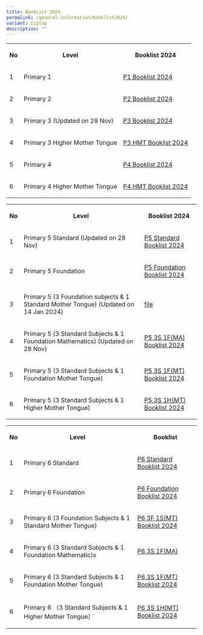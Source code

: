 ```yaml
---
title: BookList 2024
permalink: /general-information/booklist2024/
variant: tiptap
description: ""
---
```

<table><tbody><tr><th rowspan="1" colspan="1"><p>No</p></th><th rowspan="1" colspan="1"><p>Level</p></th><th rowspan="1" colspan="1"><p>Booklist 2024</p></th></tr><tr><td rowspan="1" colspan="1"><p>1</p></td><td rowspan="1" colspan="1"><p>Primary 1</p></td><td rowspan="1" colspan="1"><p><a href="https://go.gov.sg/p1booklistxishan2024" rel="noopener noreferrer nofollow" target="_blank">P1 Booklist 2024</a></p></td></tr><tr><td rowspan="1" colspan="1"><p>2</p></td><td rowspan="1" colspan="1"><p>Primary 2</p></td><td rowspan="1" colspan="1"><p><a href="https://go.gov.sg/p2booklistxishan2024" rel="noopener noreferrer nofollow" target="_blank">P2 Booklist 2024</a></p></td></tr><tr><td rowspan="1" colspan="1"><p>3</p></td><td rowspan="1" colspan="1"><p>Primary 3 (Updated on 28 Nov)</p></td><td rowspan="1" colspan="1"><p><a href="https://go.gov.sg/p3booklistxishan2024-28nov" rel="noopener noreferrer nofollow" target="_blank">P3 Booklist 2024</a></p></td></tr><tr><td rowspan="1" colspan="1"><p>4</p></td><td rowspan="1" colspan="1"><p>Primary 3 Higher Mother Tongue</p></td><td rowspan="1" colspan="1"><p><a href="https://go.gov.sg/p3hmtbooklistxishan2024" rel="noopener noreferrer nofollow" target="_blank">P3 HMT Booklist 2024</a></p></td></tr><tr><td rowspan="1" colspan="1"><p>5</p></td><td rowspan="1" colspan="1"><p>Primary 4</p></td><td rowspan="1" colspan="1"><p><a href="https://go.gov.sg/p4booklistxishan2024" rel="noopener noreferrer nofollow" target="_blank">P4 Booklist 2024</a></p></td></tr><tr><td rowspan="1" colspan="1"><p>6</p></td><td rowspan="1" colspan="1"><p>Primary 4 Higher Mother Tongue</p></td><td rowspan="1" colspan="1"><p><a href="https://go.gov.sg/p4hmtbooklistxishan2024" rel="noopener noreferrer nofollow" target="_blank">P4 HMT Booklist 2024</a></p></td></tr></tbody></table><table><tbody><tr><th rowspan="1" colspan="1"><p>No</p></th><th rowspan="1" colspan="1"><p>Level</p></th><th rowspan="1" colspan="1"><p>Booklist 2024</p></th></tr><tr><td rowspan="1" colspan="1"><p>1</p></td><td rowspan="1" colspan="1"><p>Primary 5 Standard (Updated on 28 Nov)</p></td><td rowspan="1" colspan="1"><p><a href="https://go.gov.sg/p5standardbooklist2024xishan-28nov" rel="noopener noreferrer nofollow" target="_blank">P5 Standard Booklist 2024</a></p></td></tr><tr><td rowspan="1" colspan="1"><p>2</p></td><td rowspan="1" colspan="1"><p>Primary 5 Foundation</p></td><td rowspan="1" colspan="1"><p><a href="https://go.gov.sg/p5foundationbooklistxishan2024" rel="noopener noreferrer nofollow" target="_blank">P5 Foundation Booklist 2024</a></p></td></tr><tr><td rowspan="1" colspan="1"><p>3</p></td><td rowspan="1" colspan="1"><p>Primary 5 (3 Foundation subjects &amp; 1 Standard Mother Tongue) (Updated on 14 Jan 2024)</p></td><td rowspan="1" colspan="1"><p><a href="/files/Booklist_2024_P5_3F_1S_MT__PDF.pdf" rel="noopener noreferrer nofollow" target="_blank">file</a></p></td></tr><tr><td rowspan="1" colspan="1"><p>4</p></td><td rowspan="1" colspan="1"><p>Primary 5 (3 Standard Subjects &amp; 1 Foundation Mathematics) (Updated on 28 Nov)</p></td><td rowspan="1" colspan="1"><p><a href="https://go.gov.sg/p53s1fmabooklist2024xishan-28nov" rel="noopener noreferrer nofollow" target="_blank">P5 3S 1F(MA) Booklist 2024</a></p></td></tr><tr><td rowspan="1" colspan="1"><p>5</p></td><td rowspan="1" colspan="1"><p>Primary 5 (3 Standard Subjects &amp; 1 Foundation Mother Tongue)</p></td><td rowspan="1" colspan="1"><p><a href="https://go.gov.sg/p53s1fmtbooklist2024xishan" rel="noopener noreferrer nofollow" target="_blank">P5 3S 1F(MT) Booklist 2024</a></p></td></tr><tr><td rowspan="1" colspan="1"><p>6</p></td><td rowspan="1" colspan="1"><p>Primary 5 (3 Standard Subjects &amp; 1 Higher Mother Tongue)</p></td><td rowspan="1" colspan="1"><p><a href="https://go.gov.sg/p53s1hmtbooklist2024xishan" rel="noopener noreferrer nofollow" target="_blank">P5 3S 1H(MT) Booklist 2024</a></p></td></tr></tbody></table><table><tbody><tr><th rowspan="1" colspan="1"><p>No</p></th><th rowspan="1" colspan="1"><p>Level</p></th><th rowspan="1" colspan="1"><p>Booklist</p></th></tr><tr><td rowspan="1" colspan="1"><p>1</p></td><td rowspan="1" colspan="1"><p>Primary 6 Standard</p></td><td rowspan="1" colspan="1"><p><a href="https://go.gov.sg/p6standardbooklistxishan2024" rel="noopener noreferrer nofollow" target="_blank">P6 Standard Booklist 2024</a></p></td></tr><tr><td rowspan="1" colspan="1"><p>2</p></td><td rowspan="1" colspan="1"><p>Primary 6 Foundation</p></td><td rowspan="1" colspan="1"><p><a href="https://go.gov.sg/p6foundationbooklistxishan2024" rel="noopener noreferrer nofollow" target="_blank">P6 Foundation Booklist 2024</a></p></td></tr><tr><td rowspan="1" colspan="1"><p>3</p></td><td rowspan="1" colspan="1"><p>Primary 6 (3 Foundation Subjects &amp; 1 Standard Mother Tongue)</p></td><td rowspan="1" colspan="1"><p><a href="https://go.gov.sg/p63f1smtbooklistxishan2024" rel="noopener noreferrer nofollow" target="_blank">P6 3F 1S(MT) Booklist 2024</a></p></td></tr><tr><td rowspan="1" colspan="1"><p>4</p></td><td rowspan="1" colspan="1"><p>Primary 6 (3 Standard Subjects &amp; 1 Foundation Mathematic)s</p></td><td rowspan="1" colspan="1"><p><a href="https://go.gov.sg/p63s1fmabooklistxps2024" rel="noopener noreferrer nofollow" target="_blank">P6 3S 1F(MA)</a></p></td></tr><tr><td rowspan="1" colspan="1"><p>5</p></td><td rowspan="1" colspan="1"><p>Primary 6 (3 Standard Subjects &amp; 1 Foundation Mother Tongue)</p></td><td rowspan="1" colspan="1"><p><a href="https://go.gov.sg/p63s1fmtbooklistxps2024" rel="noopener noreferrer nofollow" target="_blank">P6 3S 1F(MT) Booklist 2024</a></p></td></tr><tr><td rowspan="1" colspan="1"><p>6</p></td><td rowspan="1" colspan="1"><p>Primary 6 （3 Standard Subjects &amp; 1 Higher Mother Tongue）</p></td><td rowspan="1" colspan="1"><p><a href="https://go.gov.sg/p63s1hmtbooklistxps2024" rel="noopener noreferrer nofollow" target="_blank">P6 3S 1H(MT) Booklist 2024</a></p></td></tr></tbody></table><p></p>